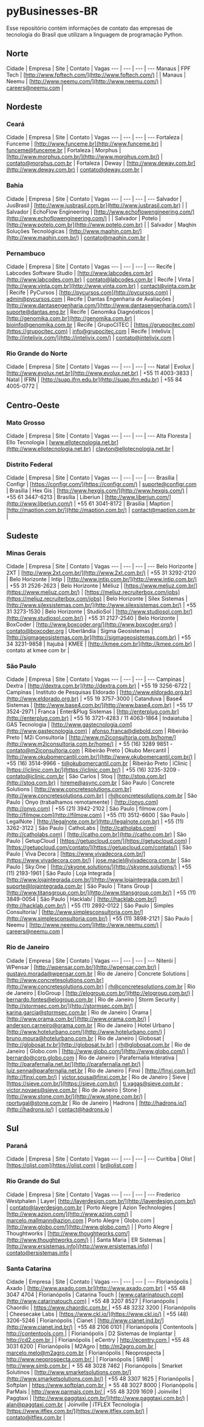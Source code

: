 # pyBusinesses-BR
Esse repositório contém informações de contato das empresas de tecnologia do Brasil que utilizam a linguagem de programação Python.

## Norte
Cidade | Empresa | Site | Contato | Vagas
 --- | --- | --- | ---
Manaus | FPF Tech | [http://www.fpftech.com/](http://www.fpftech.com/) | | 
Manaus | Neemu | [http://www.neemu.com/](http://www.neemu.com/) | careers@neemu.com | 

## Nordeste

### Ceará
Cidade | Empresa | Site | Contato | Vagas
 --- | --- | --- | ---
Fortaleza | Funceme | [http://www.funceme.br](http://www.funceme.br) | funceme@funceme.br | 
Fortaleza | Morphus | [http://www.morphus.com.br/](http://www.morphus.com.br/) | contato@morphus.com.br | 
Fortaleza | Deway | [http://www.deway.com.br](http://www.deway.com.br) | contato@deway.com.br | 

### Bahia
Cidade | Empresa | Site | Contato | Vagas
 --- | --- | --- | ---
Salvador | JusBrasil | [http://www.jusbrasil.com.br](http://www.jusbrasil.com.br) | | 
Salvador | EchoFlow Engineering | [http://www.echoflowengineering.com/](http://www.echoflowengineering.com/) | | 
Salvador | Potelo | [http://www.potelo.com.br](http://www.potelo.com.br) | | 
Salvador | Maqhin Soluções Tecnológicas | [http://www.maqhin.com.br/](http://www.maqhin.com.br/) | contato@maqhin.com.br | 

### Pernambuco
Cidade | Empresa | Site | Contato | Vagas
 --- | --- | --- | ---
Recife | Labcodes Software Studio | [http://www.labcodes.com.br](http://www.labcodes.com.br) | contato@labcodes.com.br | 
Recife | Vinta | [http://www.vinta.com.br](http://www.vinta.com.br) | contact@vinta.com.br | 
Recife | PyCursos | [http://pycursos.com](http://pycursos.com) | admin@pycursos.com | 
Recife | Dantas Engenharia de Avaliações | [http://www.dantasengenharia.com/](http://www.dantasengenharia.com/) | suporte@dantas.eng.br | 
Recife | Genomika Diagnósticos | [http://genomika.com.br](http://genomika.com.br) | bioinfo@genomika.com.br | 
Recife | GrupoCITEC | [https://grupocitec.com](https://grupocitec.com) | info@grupocitec.com | 
Recife | Intelivix | [http://intelivix.com/](http://intelivix.com/) | contato@intelivix.com | 

### Rio Grande do Norte
Cidade | Empresa | Site | Contato | Vagas
 --- | --- | --- | ---
 Natal | Evolux | [http://www.evolux.net.br](http://www.evolux.net.br) | +55 11 4003-3833 | 
 Natal | IFRN | [http://suap.ifrn.edu.br](http://suap.ifrn.edu.br) | +55 84 4005-0772 | 
## Centro-Oeste

### Mato Grosso
Cidade | Empresa | Site | Contato | Vagas
 --- | --- | --- | ---
Alta Floresta | Ello Tecnologia      | [www.ellotecnologia.net.br](http://www.ellotecnologia.net.br)    | clayton@ellotecnologia.net.br | 

### Distrito Federal
Cidade | Empresa | Site | Contato | Vagas
 --- | --- | --- | ---
Brasília | Configr    | [https://configr.com/](https://configr.com/)     | suporte@configr.com | 
Brasília | Hex Gis    | [http://www.hexgis.com/](http://www.hexgis.com/) | +55 61 3447-6213 | 
Brasília | Liberiun    | [http://www.liberiun.com/](http://www.liberiun.com/) | +55 61 3041-8172 | 
Brasília | Maption    | [http://maption.com.br/](http://maption.com.br/) | contact@maption.com.br | 

## Sudeste

### Minas Gerais
Cidade | Empresa | Site | Contato | Vagas
 --- | --- | --- | ---
Belo Horizonte | 2XT    | [http://www.2xt.com.br/](http://www.2xt.com.br/) | +55 31 3292-2120 | 
Belo Horizonte | Intip    | [http://www.intip.com.br/](http://www.intip.com.br/) | +55 31 2526-2623 | 
Belo Horizonte | Méliuz    | [https://www.meliuz.com.br/](https://www.meliuz.com.br/) | [https://meliuz.recruiterbox.com/jobs](https://meliuz.recruiterbox.com/jobs) | 
Belo Horizonte | Sílex Sistemas    | [http://www.silexsistemas.com.br/](http://www.silexsistemas.com.br/) | +55 31 3273-1530 | 
Belo Horizonte | StudioSol    | [http://www.studiosol.com.br/](http://www.studiosol.com.br/) | +55 31 2127-2540 | 
Belo Horizonte | BoxCoder     | [http://www.boxcoder.org/](http://www.boxcoder.org/) | contato@boxcoder.org | 
Uberlândia | Sigma Geosistemas    | [http://sigmageosistemas.com.br](http://sigmageosistemas.com.br) | +55 34 3231-9858 | 
Itajubá | KMEE    | [http://kmee.com.br](http://kmee.com.br) | contato at kmee com br | 


### São Paulo
Cidade | Empresa | Site | Contato | Vagas
 --- | --- | --- | ---
Campinas | Dextra | [http://dextra.com.br](http://dextra.com.br) | +55 19 3256-6722 | 
Campinas | Instituto de Pesquisas Eldorado | [http://www.eldorado.org.br](http://www.eldorado.org.br) | +55 19 3757-3000 | 
Catanduva | Base4 Sistemas | [http://www.base4.com.br/](http://www.base4.com.br) | +55 17 3524-2971 | 
Franca | Enter&Plug Sistemas | [http://enterplug.com.br](http://enterplug.com.br) | +55 16 3721-4283 / 11 4063-1864 | 
Indaiatuba | GAS Tecnologia       | [http://www.gastecnologia.com](http://www.gastecnologia.com) | afonso.franca@diebold.com | 
Ribeirão Preto | M2i Consultoria | [http://www.m2iconsultoria.com.br/home/](http://www.m2iconsultoria.com.br/home/) | + 55 (16) 3289 9851 - contato@m2iconsultoria.com | 
Ribeirão Preto | Okubo Mercantil | [http://www.okubomercantil.com.br/](http://www.okubomercantil.com.br/) | +55 (16) 3514-9966 - ti@okubomercantil.com.br | 
Ribeirão Preto | iClinic | [https://iclinic.com.br/](https://iclinic.com.br/) | +55 (16) 3235-3209 - contato@iclinic.com.br | 
São Carlos | Stoq | [http://stoq.com.br](http://stoq.com.br)  | hireme@async.com.br | 
São Paulo | Concrete Solutions | [http://www.concretesolutions.com.br](http://www.concretesolutions.com.br) | rh@concretesolutions.com.br | 
São Paulo | Onyo (trabalhamos remotamente)    | [http://onyo.com](http://onyo.com) | +55 (21) 3942-2102 | 
São Paulo | filmow.com | [http://filmow.com](http://filmow.com)  | +55 (11) 3512-6600 | 
São Paulo | LegalNote | [http://legalnote.com.br](http://legalnote.com.br)  | +55 (11) 3262-3122 | 
São Paulo | CathoLabs | [http://catholabs.com](http://catholabs.com)  | [http://catho.com.br](http://catho.com.br) | 
São Paulo | GetupCloud | [https://getupcloud.com/](https://getupcloud.com) | [https://getupcloud.com/contato/](https://getupcloud.com/contato/) | 
São Paulo | Viva Decora | [https://www.vivadecora.com.br/](https://www.vivadecora.com.br/) | jose.maciel@vivadecora.com.br | 
São Paulo | Sky.One | [http://skyone.solutions/](http://skyone.solutions/) | +55 (11) 2193-1961 | 
São Paulo | Loja Integrada | [http://www.lojaintegrada.com.br/](http://www.lojaintegrada.com.br/) | suporte@lojaintegrada.com.br | 
São Paulo | Titans Group | [http://www.titansgroup.com.br/](http://www.titansgroup.com.br/) | +55 (11) 3849-0054 | 
São Paulo | Hacklab/ | [http://hacklab.com.br/](http://hacklab.com.br/) | +55 (11) 2892-0122 | 
São Paulo | Simples Consultoria/ | [http://www.simplesconsultoria.com.br/](http://www.simplesconsultoria.com.br/) | +55 (11) 3898-2121 | 
São Paulo | Neemu | [http://www.neemu.com/](http://www.neemu.com/) | careers@neemu.com | 

### Rio de Janeiro
Cidade | Empresa | Site | Contato | Vagas
 --- | --- | --- | ---
Niterói | WPensar | [http://wpensar.com.br/](http://wpensar.com.br/) | gustavo.morada@wpensar.com.br | 
Rio de Janeiro | Concrete Solutions | [http://www.concretesolutions.com.br](http://www.concretesolutions.com.br) | rh@concretesolutions.com.br | 
Rio de Janeiro | EloGroup | [http://elogroup.com.br/](http://elogroup.com.br/) | bernardo.fontes@elogroup.com.br | 
Rio de Janeiro | Storm Security | [http://stormsec.com.br/](htto://stormsec.com.br/) | karina.garcia@stormsec.com.br | 
Rio de Janeiro | Orama | [http://www.orama.com.br/](http://www.orama.com.br/) | anderson.carneiro@orama.com.br | 
Rio de Janeiro | Hotel Urbano | [http://www.hotelurbano.com/](http://www.hotelurbano.com/) | bruno.moura@hotelurbano.com.br | 
Rio de Janeiro | Globosat | [http://globosat.tv.br](http://globosat.tv.br) | rh@globosat.com.br | 
Rio de Janeiro | Globo.com | [http://www.globo.com/](http://www.globo.com/) | bernardo@corp.globo.com | 
Rio de Janeiro | Parafernalia Interativa | [http://parafernalia.net.br/](http://parafernalia.net.br/) | luiz.senna@parafernalia.net.br | 
Rio de Janeiro | Finxi | [http://finxi.com.br/](http://finxi.com.br/) | victor.sousa@finxi.com.br | 
Rio de Janeiro | Sieve | [https://sieve.com.br/](https://sieve.com.br/) | ti.vagas@sieve.com.br ; victor.novaes@sieve.com.br | 
Rio de Janeiro | Stone | [http://www.stone.com.br/](http://www.stone.com.br/) | rportugal@stone.com.br | 
Rio de Janeiro | Hadrons | [http://hadrons.io/](http://hadrons.io/) | contact@hadrons.io | 

## Sul

### Paraná

Cidade | Empresa | Site | Contato | Vagas
--- | --- | --- | ---
Curitiba | Olist | [https://olist.com](https://olist.com) | br@olist.com | 

### Rio Grande do Sul
Cidade | Empresa | Site | Contato | Vagas
 --- | --- | --- | ---
Frederico Westphalen | Layer| [http://layerdesign.com.br/](http://layerdesign.com.br/) | contato@layerdesign.com.br | 
Porto Alegre | Azion Technologies | [http://www.azion.com/](http://www.azion.com/) | marcelo.mallmann@azion.com | 
Porto Alegre | Globo.com | [http://www.globo.com/](http://www.globo.com/) | | 
Porto Alegre | Thoughtworks | [http://www.thoughtworks.com/](http://www.thoughtworks.com/) | | 
Santa Maria | ER Sistemas | [http://www.ersistemas.info](http://www.ersistemas.info) | contato@ersistemas.info | 

### Santa Catarina
Cidade | Empresa | Site | Contato | Vagas
 --- | --- | --- | ---
Florianópolis | Axado | [http://www.axado.com.br](http://www.axado.com.br) | +55 48 3047 4704 | 
Florianópolis | Catarina Touch | [www.catarinatouch.com](http://www.catarinatouch.com) | +55 48 3207 8527 | 
Florianópolis | Chaordic | [https://www.chaordic.com.br ](https://www.chaordic.com.br) | +55 48 3232 3200 | 
Florianópolis | Cheesecake Labs | [https://www.ckl.io/](https://www.ckl.io/) | +55 (48) 3206-5246 | 
Florianópolis | Cianet | [http://www.cianet.ind.br/](http://www.cianet.ind.br/) | +55 48 2106 0101 | 
Florianópolis | Contentools | [http://contentools.com ](http://contentools.com) | | 
Florianópolis | D2 Sistemas de Implantar | [http://cd2.com.br ](http://cd2.com.br) | | 
Florianópolis | eCentry | [http://ecentry.com ](http://ecentry.com) | +55 48 3031 6200 | 
Florianópolis | M2Agro | [http://m2agro.com.br ](http://m2agro.com.br) | marcelo.melo@m2agro.com.br | 
Florianópolis | Neoprospecta | [http://www.neoprospecta.com.br/ ](http://www.neoprospecta.com.br/) | | 
Florianópolis | SIMB | [http://www.simb.com.br ](http://www.simb.com.br) | + 55 48 3028 7462 | 
Florianópolis | Smarket Solutinos | [http://www.smarketsolutions.com.br/](http://www.smarketsolutions.com.br/) | +55 48 3307 1625 | 
Florianópolis | Softplan | [https://www.softplan.com.br ](https://www.softplan.com.br) | + 55 48 3027 8000 | 
Florianópolis | ParMais | [http://www.parmais.com.br/ ](http://www.parmais.com.br/) | +55 48 3209 1609 | 
Joinville | Paggtaxi | [http://www.paggtaxi.com.br/](http://www.paggtaxi.com.br/) | alan@paggtaxi.com.br | 
Joinville | iTFLEX Tecnologia | [https://www.itflex.com.br/](https://www.itflex.com.br/) | contato@itflex.com.br | 
